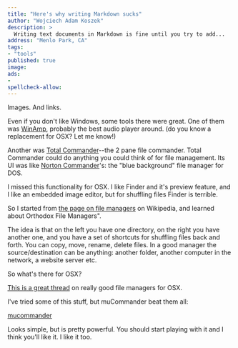 ```yaml
---
title: "Here's why writing Markdown sucks"
author: "Wojciech Adam Koszek"
description: >
  Writing text documents in Markdown is fine until you try to add...
address: "Menlo Park, CA"
tags:
- "tools"
published: true
image: 
ads:
-
spellcheck-allow:
---
```


Images. And links.


Even if you don't like Windows, some tools there were great. One of them was
[WinAmp][], probably the best audio player around. (do you know a replacement
for OSX? Let me know!)

Another was [Total Commander][]--the 2 pane file commander. Total Commander
could do anything you could think of for file management.
Its UI was like [Norton Commander][]'s: the
"blue background" file manager for DOS.

I missed this functionality for OSX. I like Finder and it's preview
feature, and I like an embedded image editor, but for shuffling files Finder is terrible.

So I started from [the page on file managers][] on Wikipedia, and learned about Orthodox File Managers".

The idea is that on the left you have one directory, on the right you have
another one, and you have a set of shortcuts for shuffling files back and
forth. You can copy, move, rename, delete files. In a good manager the
source/destination can be anything: another folder, another computer in the
network, a website server etc.

So what's there for OSX?

[This is a great thread][] on really good file managers for OSX.

I've tried some of this stuff, but muCommander beat them all:

[mucommander][]

Looks simple, but is pretty powerful. You should start playing with it and I
think you'll like it. I like it too.

[This is a great thread]: http://apple.stackexchange.com/questions/10097/what-orthodox-file-manager-for-os-x-could-i-use
[WinAmp]: http://www.winamp.com
[Total Commander]: https://www.ghisler.com
[Norton Commander]: https://en.wikipedia.org/wiki/Norton_Commander
[the page on file managers]: https://en.wikipedia.org/wiki/File_manager
[mucommander]: http://www.mucommander.com
